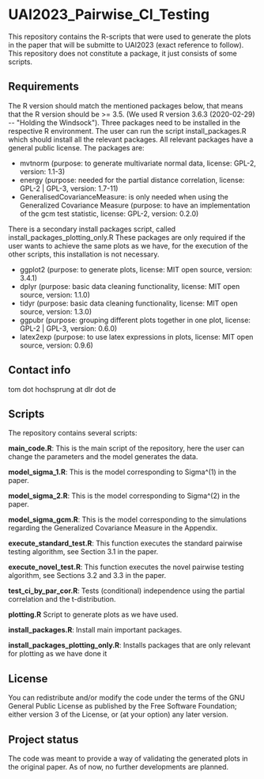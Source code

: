 # UAI2023_Pairwise_CI_Testing

This repository contains the R-scripts that were used to generate the plots in the paper that will be submitte to UAI2023 (exact reference to follow). This repository does not constitute a package, it just consists of some scripts.

## Requirements
The R version should match the mentioned packages below, that means that the R version should be >= 3.5. (We used R version 3.6.3 (2020-02-29) -- "Holding the Windsock").
Three packages need to be installed in the respective R environment. The user can run the script install_packages.R which should install all the relevant packages. All relevant packages have a general public license. The packages are:

- mvtnorm (purpose: to generate multivariate normal data, license:  	GPL-2, version:  	1.1-3)
- energy (purpose: needed for the partial distance correlation, license:  	GPL-2 | GPL-3, version: 1.7-11)
- GeneralisedCovarianceMeasure: is only needed when using the Generalized Covariance Measure (purpose: to have an implementation of the gcm test statistic, license:  	GPL-2, version: 0.2.0)

There is a secondary install packages script, called install_packages_plotting_only.R These packages are only required if the user
wants to achieve the same plots as we have, for the execution of the other scripts, this installation is not necessary.

- ggplot2 (purpose: to generate plots, license:  	MIT open source, version:  	3.4.1)
- dplyr (purpose: basic data cleaning functionality, license:  	MIT open source, version:  	1.1.0)
- tidyr (purpose: basic data cleaning functionality, license:  	MIT open source, version:  	1.3.0)
- ggpubr (purpose: grouping different plots together in one plot, license:  	GPL-2 | GPL-3, version:  	0.6.0)
- latex2exp (purpose: to use latex expressions in plots, license:  	MIT open source, version:  	 	0.9.6)



## Contact info

tom dot hochsprung at dlr dot de

## Scripts

The repository contains several scripts:

**main_code.R**:
This is the main script of the repository, here the user can change the parameters and the model generates the data.

**model_sigma_1.R**:
This is the model corresponding to Sigma^(1) in the paper.

**model_sigma_2.R**:
This is the model corresponding to Sigma^(2) in the paper.

**model_sigma_gcm.R**:
This is the model corresponding to the simulations regarding the Generalized Covariance Measure in the Appendix.

**execute_standard_test.R**:
This function executes the standard pairwise testing algorithm, see Section 3.1 in the paper.

**execute_novel_test.R**:
This function executes the novel pairwise testing algorithm, see Sections 3.2 and 3.3 in the paper.

**test_ci_by_par_cor.R**:
Tests (conditional) independence using the partial correlation and the t-distribution.

**plotting.R**
Script to generate plots as we have used.

**install_packages.R**:
Install main important packages.

**install_packages_plotting_only.R**:
Installs packages that are only relevant for plotting as we have done it

## License
You can redistribute and/or modify the code under the terms of the GNU General Public License as published by the Free Software Foundation; either version 3 of the License, or (at your option) any later version.

## Project status
The code was meant to provide a way of validating the generated plots in the original paper. As of now, no further developments are planned.
